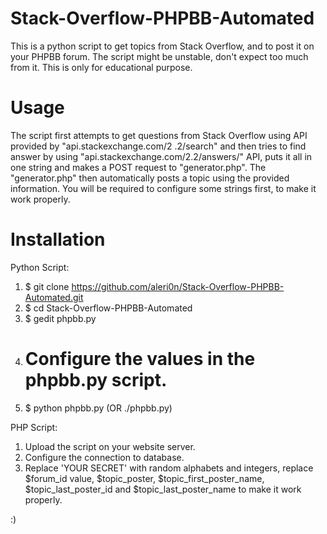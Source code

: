 # Stack-Overflow-PHPBB-Automated

This is a python script to get topics from Stack Overflow, and to post it on your PHPBB forum. The script might be unstable, don't expect too much from it. This is only for educational purpose.

# Usage
The script first attempts to get questions from Stack Overflow using API provided by "api.stackexchange.com/2
.2/search" and then tries to find answer by using "api.stackexchange.com/2.2/answers/" API, puts it all in one 
string and makes a POST request to "generator.php". The "generator.php" then automatically posts a topic using 
the provided information. You will be required to configure some strings first, to make it work properly.

# Installation

Python Script:
1. $ git clone https://github.com/aleri0n/Stack-Overflow-PHPBB-Automated.git
2. $ cd Stack-Overflow-PHPBB-Automated
3. $ gedit phpbb.py
4. # Configure the values in the phpbb.py script.
5. $ python phpbb.py (OR ./phpbb.py)

PHP Script:
1. Upload the script on your website server.
2. Configure the connection to database.
3. Replace 'YOUR SECRET' with random alphabets and integers, replace $forum_id value, $topic_poster, $topic_first_poster_name, $topic_last_poster_id and $topic_last_poster_name to make it work properly.

:)
